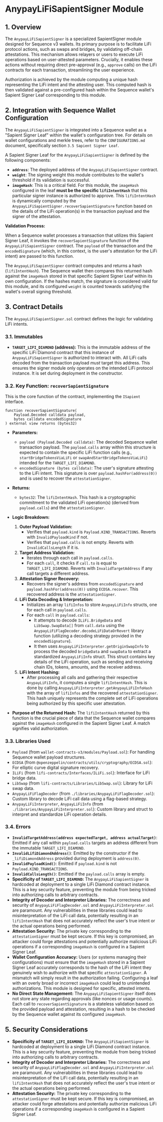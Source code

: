 # AnypayLiFiSapientSigner Module

## 1. Overview

The `AnypayLiFiSapientSigner` is a specialized SapientSigner module designed for Sequence v3 wallets. Its primary purpose is to facilitate LiFi protocol actions, such as swaps and bridges, by validating off-chain attestations. This mechanism allows relayers or users to execute LiFi operations based on user-attested parameters. Crucially, it enables these actions without requiring direct pre-approval (e.g., `approve` calls) on the LiFi contracts for each transaction, streamlining the user experience.

Authorization is achieved by the module computing a unique hash representing the LiFi intent and the attesting user. This computed hash is then validated against a pre-configured hash within the Sequence wallet's Sapient Signer Leaf corresponding to this module.

## 2. Integration with Sequence Wallet Configuration

The `AnypayLiFiSapientSigner` is integrated into a Sequence wallet as a "Sapient Signer Leaf" within the wallet's configuration tree. For details on wallet configurations and merkle trees, refer to the `CONFIGURATIONS.md` document, specifically section `3.5 Sapient Signer Leaf`.

A Sapient Signer Leaf for the `AnypayLiFiSapientSigner` is defined by the following components:

*   **`address`**: The deployed address of the `AnypayLiFiSapientSigner` contract.
*   **`weight`**: The signing weight this module contributes to the wallet's threshold if its validation is successful.
*   **`imageHash`**: This is a critical field. For this module, the `imageHash` configured in the leaf **must be the specific `lifiIntentHash`** that this particular signer instance is authorized to approve. This `lifiIntentHash` is dynamically computed by the `AnypayLiFiSapientSigner.recoverSapientSignature` function based on the details of the LiFi operation(s) in the transaction payload and the signer of the attestation.

**Validation Process:**

When a Sequence wallet processes a transaction that utilizes this Sapient Signer Leaf, it invokes the `recoverSapientSignature` function of the `AnypayLiFiSapientSigner` contract. The `payload` of the transaction and the `encodedSignature` (which, in this context, is the user's attestation for the LiFi intent) are passed to this function.

The `AnypayLiFiSapientSigner` contract computes and returns a hash (`lifiIntentHash`). The Sequence wallet then compares this returned hash against the `imageHash` stored in that specific Sapient Signer Leaf within its own configuration. If the hashes match, the signature is considered valid for this module, and its configured `weight` is counted towards satisfying the wallet's overall signing threshold.

## 3. Contract Details

The `AnypayLiFiSapientSigner.sol` contract defines the logic for validating LiFi intents.

### 3.1. Immutables

*   **`TARGET_LIFI_DIAMOND` (address):**
    This is the immutable address of the specific LiFi Diamond contract that this instance of `AnypayLiFiSapientSigner` is authorized to interact with. All LiFi calls decoded from the transaction payload *must* target this address. This ensures the signer module only operates on the intended LiFi protocol instance. It is set during deployment in the constructor.

### 3.2. Key Function: `recoverSapientSignature`

This is the core function of the contract, implementing the `ISapient` interface.

```solidity
function recoverSapientSignature(
    Payload.Decoded calldata payload,
    bytes calldata encodedSignature
) external view returns (bytes32)
```

*   **Parameters:**
    *   `payload (Payload.Decoded calldata)`: The decoded Sequence wallet transaction payload. The `payload.calls` array within this structure is expected to contain the specific LiFi function calls (e.g., `startBridgeTokensViaLiFi` or `swapAndStartBridgeTokensViaLiFi`) intended for the `TARGET_LIFI_DIAMOND`.
    *   `encodedSignature (bytes calldata)`: The user's signature attesting to the LiFi intent. This signature is over `payload.hashFor(address(0))` and is used to recover the `attestationSigner`.

*   **Returns:**
    *   `bytes32`: The `lifiIntentHash`. This hash is a cryptographic commitment to the validated LiFi operation(s) (derived from `payload.calls`) and the `attestationSigner`.

*   **Logic Breakdown:**
    1.  **Outer Payload Validation:**
        *   Verifies that `payload.kind` is `Payload.KIND_TRANSACTIONS`. Reverts with `InvalidPayloadKind` if not.
        *   Verifies that `payload.calls` is not empty. Reverts with `InvalidCallsLength` if it is.
    2.  **Target Address Validation:**
        *   Iterates through each call in `payload.calls`.
        *   For each `call`, it checks if `call.to` is equal to `TARGET_LIFI_DIAMOND`. Reverts with `InvalidTargetAddress` if any call targets a different address.
    3.  **Attestation Signer Recovery:**
        *   Recovers the signer's address from `encodedSignature` and `payload.hashFor(address(0))` using `ECDSA.recover`. This recovered address is the `attestationSigner`.
    4.  **LiFi Data Decoding & Interpretation:**
        *   Initializes an array `lifiInfos` to store `AnypayLiFiInfo` structs, one for each call in `payload.calls`.
        *   For each `call` in `payload.calls`:
            *   It attempts to decode `ILiFi.BridgeData` and `LibSwap.SwapData[]` from `call.data` using the `AnypayLiFiFlagDecoder.decodeLiFiDataOrRevert` library function (utilizing a decoding strategy provided in the `encodedSignature`).
            *   It then uses `AnypayLiFiInterpreter.getOriginSwapInfo` to process the decoded `bridgeData` and `swapData` to extract a standardized `AnypayLiFiInfo` struct. This struct contains key details of the LiFi operation, such as sending and receiving chain IDs, tokens, amounts, and the receiver address.
    5.  **LiFi Intent Hashing:**
        *   After processing all calls and gathering their respective `AnypayLiFiInfo`, it computes a single `lifiIntentHash`. This is done by calling `AnypayLiFiInterpreter.getAnypayLiFiInfoHash` with the array of `lifiInfos` and the recovered `attestationSigner`. This hash uniquely represents the complete set of LiFi operations being authorized by this specific user attestation.

*   **Purpose of the Returned Hash:** The `lifiIntentHash` returned by this function is the crucial piece of data that the Sequence wallet compares against the `imageHash` configured in the Sapient Signer Leaf. A match signifies valid authorization.

### 3.3. Libraries Used

*   `Payload` (from `wallet-contracts-v3/modules/Payload.sol`): For handling Sequence wallet payload structures.
*   `ECDSA` (from `@openzeppelin/contracts/utils/cryptography/ECDSA.sol`): For elliptic curve digital signature recovery.
*   `ILiFi` (from `lifi-contracts/Interfaces/ILiFi.sol`): Interface for LiFi bridge data.
*   `LibSwap` (from `lifi-contracts/Libraries/LibSwap.sol`): Library for LiFi swap data.
*   `AnypayLiFiFlagDecoder` (from `./libraries/AnypayLiFiFlagDecoder.sol`): Custom library to decode LiFi call data using a flag-based strategy.
*   `AnypayLiFiInterpreter`, `AnypayLiFiInfo` (from `./libraries/AnypayLiFiInterpreter.sol`): Custom library and struct to interpret and standardize LiFi operation details.

### 3.4. Errors

*   **`InvalidTargetAddress(address expectedTarget, address actualTarget)`**: Emitted if any call within `payload.calls` targets an address different from the immutable `TARGET_LIFI_DIAMOND`.
*   **`InvalidLifiDiamondAddress()`**: Emitted by the constructor if the `_lifiDiamondAddress` provided during deployment is `address(0)`.
*   **`InvalidPayloadKind()`**: Emitted if `payload.kind` is not `Payload.KIND_TRANSACTIONS`.
*   **`InvalidCallsLength()`**: Emitted if the `payload.calls` array is empty.
*   **Specificity of `TARGET_LIFI_DIAMOND`:** The `AnypayLiFiSapientSigner` is hardcoded at deployment to a single LiFi Diamond contract instance. This is a key security feature, preventing the module from being tricked into authorizing calls to arbitrary contracts.
*   **Integrity of Decoder and Interpreter Libraries:** The correctness and security of `AnypayLiFiFlagDecoder.sol` and `AnypayLiFiInterpreter.sol` are paramount. Any vulnerabilities in these libraries could lead to misinterpretation of the LiFi call data, potentially resulting in an `lifiIntentHash` that does not accurately reflect the user's true intent or the actual operations being performed.
*   **Attestation Security:** The private key corresponding to the `attestationSigner` must be kept secure. If this key is compromised, an attacker could forge attestations and potentially authorize malicious LiFi operations if a corresponding `imageHash` is configured in a Sapient Signer Leaf.
*   **Wallet Configuration Accuracy:** Users (or systems managing their configurations) must ensure that the `imageHash` stored in a Sapient Signer Leaf accurately corresponds to the hash of the LiFi intent they genuinely wish to authorize with that specific `attestationSigner`. A mismatch will simply result in the authorization failing. Configuring a leaf with an overly broad or incorrect `imageHash` could lead to unintended authorizations. This module is designed for specific, attested intents.
*   **No Direct State Management:** The `AnypayLiFiSapientSigner` itself does not store any state regarding approvals (like nonces or usage counts). Each call to `recoverSapientSignature` is a stateless validation based on the provided payload and attestation, resulting in a hash to be checked by the Sequence wallet against its configured `imageHash`.

## 5. Security Considerations

*   **Specificity of `TARGET_LIFI_DIAMOND`:** The `AnypayLiFiSapientSigner` is hardcoded at deployment to a single LiFi Diamond contract instance. This is a key security feature, preventing the module from being tricked into authorizing calls to arbitrary contracts.
*   **Integrity of Decoder and Interpreter Libraries:** The correctness and security of `AnypayLiFiFlagDecoder.sol` and `AnypayLiFiInterpreter.sol` are paramount. Any vulnerabilities in these libraries could lead to misinterpretation of the LiFi call data, potentially resulting in an `lifiIntentHash` that does not accurately reflect the user's true intent or the actual operations being performed.
*   **Attestation Security:** The private key corresponding to the `attestationSigner` must be kept secure. If this key is compromised, an attacker could forge attestations and potentially authorize malicious LiFi operations if a corresponding `imageHash` is configured in a Sapient Signer Leaf.